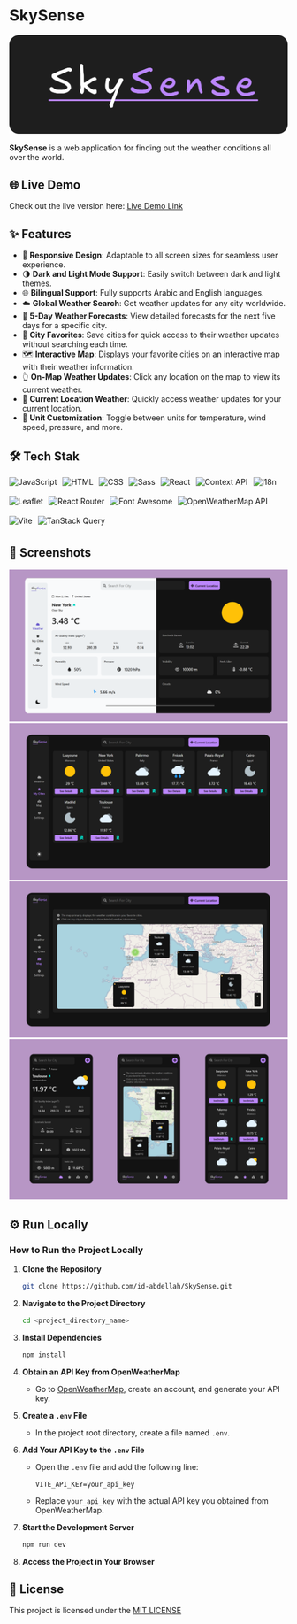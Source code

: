# SkySense

![alt](public/Logo.png)

**SkySense** is a web application for finding out the weather conditions all over the world.

## 🌐 Live Demo

Check out the live version here: [Live Demo Link](https://openskysense.netlify.app/)

## ✨ Features

- 📱 **Responsive Design**: Adaptable to all screen sizes for seamless user experience.
- 🌗 **Dark and Light Mode Support**: Easily switch between dark and light themes.
- 🌐 **Bilingual Support**: Fully supports Arabic and English languages.
- ☁️ **Global Weather Search**: Get weather updates for any city worldwide.
- 📆 **5-Day Weather Forecasts**: View detailed forecasts for the next five days for a specific city.
- 📌 **City Favorites**: Save cities for quick access to their weather updates without searching each time.
- 🗺️ **Interactive Map**: Displays your favorite cities on an interactive map with their weather information.
- 👆 **On-Map Weather Updates**: Click any location on the map to view its current weather.
- 📍 **Current Location Weather**: Quickly access weather updates for your current location.
- 🔄 **Unit Customization**: Toggle between units for temperature, wind speed, pressure, and more.

## 🛠️ Tech Stak

<div style="display: flex; flex-wrap: wrap; gap: 10px;">
<img src="https://img.shields.io/badge/JavaScript-F7DF1E?style=for-the-badge&logo=javascript&logoColor=black" alt="JavaScript" height="25">
<img src="https://img.shields.io/badge/HTML-E34F26?style=for-the-badge&logo=html5&logoColor=white" alt="HTML" height="25">
<img src="https://img.shields.io/badge/CSS-1572B6?style=for-the-badge&logo=css3&logoColor=white" alt="CSS" height="25">
<img src="https://img.shields.io/badge/Sass-CC6699?style=for-the-badge&logo=sass&logoColor=white" alt="Sass" height="25">
<img src="https://img.shields.io/badge/React-20232A?style=for-the-badge&logo=react&logoColor=61DAFB" alt="React" height="25">
<img src="https://img.shields.io/badge/Context_API-61DAFB?style=for-the-badge&logo=react&logoColor=20232A" alt="Context API" height="25">
<img src="https://img.shields.io/badge/i18n-26A69A?style=for-the-badge&logo=polymer-project&logoColor=white" alt="i18n" height="25">
<img src="https://img.shields.io/badge/Leaflet-199900?style=for-the-badge&logo=leaflet&logoColor=white" alt="Leaflet" height="25">
<img src="https://img.shields.io/badge/React_Router-CA4245?style=for-the-badge&logo=react-router&logoColor=white" alt="React Router" height="25">
<img src="https://img.shields.io/badge/Font_Awesome-339AF0?style=for-the-badge&logo=font-awesome&logoColor=white" alt="Font Awesome" height="25">
<img src="https://img.shields.io/badge/OpenWeatherMap_API-0078D4?style=for-the-badge&logo=openweathermap&logoColor=white" alt="OpenWeatherMap API" height="25">
<img src="https://img.shields.io/badge/Vite-646CFF?style=for-the-badge&logo=vite&logoColor=white" alt="Vite" height="25">
<img src="https://img.shields.io/badge/TanStack_Query-FF4154?style=for-the-badge&logo=react-query&logoColor=white" alt="TanStack Query" height="25">
</div>

## 📸 Screenshots

![Home page view](public/demo/desktop-1.png)
![Favorite cities view](public/demo/desktop-2.png)
![Map view](public/demo/desktop-3.png)
![Phone views](public/demo/phone.png)

## ⚙️ Run Locally

### How to Run the Project Locally

1. **Clone the Repository**

   ```bash
   git clone https://github.com/id-abdellah/SkySense.git
   ```

2. **Navigate to the Project Directory**

   ```bash
   cd <project_directory_name>
   ```

3. **Install Dependencies**

   ```bash
   npm install
   ```

4. **Obtain an API Key from OpenWeatherMap**

   - Go to [OpenWeatherMap](https://openweathermap.org/), create an account, and generate your API key.

5. **Create a `.env` File**

   - In the project root directory, create a file named `.env`.

6. **Add Your API Key to the `.env` File**

   - Open the `.env` file and add the following line:
     ```env
     VITE_API_KEY=your_api_key
     ```
   - Replace `your_api_key` with the actual API key you obtained from OpenWeatherMap.

7. **Start the Development Server**

   ```bash
   npm run dev
   ```

8. **Access the Project in Your Browser**

## 📄 License

This project is licensed under the [MIT LICENSE](./LICENSE)
